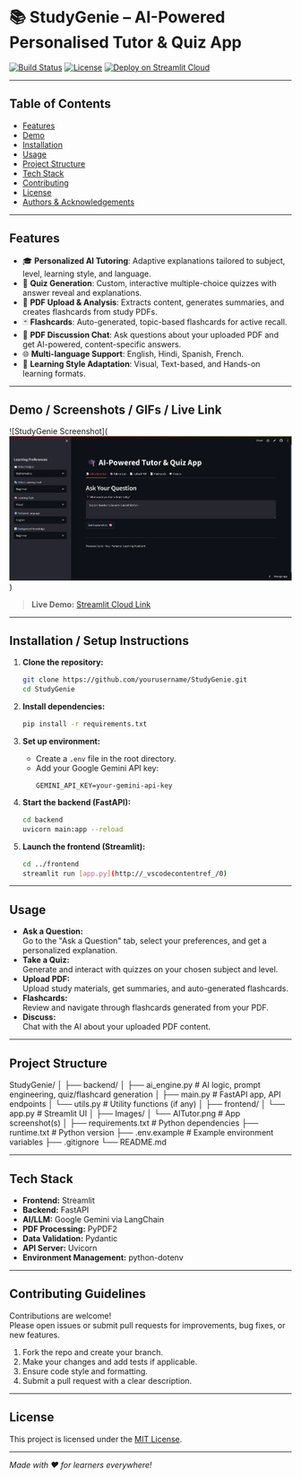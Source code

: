 <!-- 
# 📚 Personalised Tutor – AI-Powered Tutor & Quiz App

An educational platform that leverages artificial intelligence to provide **personalized learning experiences**. This app allows users to ask questions on various academic subjects and receive tailored explanations, as well as generate quizzes to reinforce their understanding.

![Permotion](./Images/AITutor.png)

---

## 🚀 Project Overview

The **AI-Powered Tutor & Quiz App** offers:
- Adaptive tutoring based on user preferences
- Quiz generation for knowledge testing
- Multi-language and multi-subject support

---

## 🛠 Tools & Technologies

- **FastAPI** – Backend API framework  
- **Streamlit** – Frontend framework  
- **LangChain** – LLM orchestration  
- **OpenAI API** – Powers tutoring and quiz features  
- **Python** – Core programming language  
- **Pydantic** – Data validation  
- **Uvicorn** – ASGI server  
- **python-dotenv** – Environment variable management  

---

## 🏗 Architecture & Components

### 1. Streamlit Frontend (`app.py`)
- User interface for interacting with the app
- Collects user inputs like subject, learning style, etc.
- Displays personalized responses and quizzes

### 2. FastAPI Backend (`main.py`)
- RESTful endpoints for tutoring and quizzes
- Handles request validation and error responses
- Connects to the AI engine

### 3. AI Engine (`ai_engine.py`)
- Constructs LLM prompts based on user preferences
- Parses responses and includes fallback logic
- Adapts content to user learning styles

---

## 🔄 Workflow

1. User selects preferences in the Streamlit UI (subject, level, learning style, etc.)
2. User enters a question or quiz request.
3. Streamlit sends the request to the FastAPI backend.
4. Backend validates and forwards it to the AI engine.
5. AI engine constructs a prompt and queries OpenAI via LangChain.
6. Response is parsed and returned to the frontend.
7. Personalized content is displayed to the user.

---

## 🔍 Key Features

- **🎓 Personalized Learning** – Adapts content to user’s style, proficiency, and background.
- **📚 Multi-Subject Support** – Includes Math, Physics, CS, History, Biology, Programming.
- **📝 Quiz Generation** – Custom quizzes for active recall
- **🌐 Multi-Language Support** – English, Hindi, Spanish, French
- **🧠 Learning Style Adaptation** – Visual, Text-based, and Hands-on learning formats

---

## 🧩 Implementation Details

### Frontend
- Sidebar for selecting subject and learning style
- Text area for question input
- Buttons to trigger responses or quizzes
- Displays formatted AI-generated content

### Backend
- RESTful API endpoints
- Request validation via Pydantic
- CORS middleware enabled
- Error handling with HTTP codes

### AI Engine
- Dynamic prompt engineering
- Handles response formatting
- Built-in error fallback strategies

---

## 🚀 Getting Started

```bash
# 1. Install dependencies
pip install -r requirements.txt

# 2. Set up environment
# Add your OpenAI API key in a .env file

# 3. Start the backend
uvicorn main:app --reload

# 4. Launch the frontend
streamlit run app.py
```

---

## 📬 Contact
🌐 **Website**: [www.mayurpatil.in](https://www.mayurpatil.in)
 -->


# 📚 StudyGenie – AI-Powered Personalised Tutor & Quiz App

[![Build Status](https://img.shields.io/badge/build-passing-brightgreen)](https://github.com/yourusername/StudyGenie/actions)
[![License](https://img.shields.io/badge/license-MIT-blue.svg)](LICENSE)
[![Deploy on Streamlit Cloud](https://static.streamlit.io/badges/streamlit_badge_black_white.svg)](https://share.streamlit.io/yourusername/StudyGenie/main)

---

## Table of Contents

- [Features](#features)
- [Demo](#demo--screenshots--gifs--live-link)
- [Installation](#installation--setup-instructions)
- [Usage](#usage)
- [Project Structure](#project-structure)
- [Tech Stack](#tech-stack)
- [Contributing](#contributing-guidelines)
- [License](#license)
- [Authors & Acknowledgements](#authors--credits--acknowledgements)

---

## Features

- 🎓 **Personalized AI Tutoring**: Adaptive explanations tailored to subject, level, learning style, and language.
- 📝 **Quiz Generation**: Custom, interactive multiple-choice quizzes with answer reveal and explanations.
- 📄 **PDF Upload & Analysis**: Extracts content, generates summaries, and creates flashcards from study PDFs.
- 🃏 **Flashcards**: Auto-generated, topic-based flashcards for active recall.
- 💬 **PDF Discussion Chat**: Ask questions about your uploaded PDF and get AI-powered, content-specific answers.
- 🌐 **Multi-language Support**: English, Hindi, Spanish, French.
- 🧠 **Learning Style Adaptation**: Visual, Text-based, and Hands-on learning formats.

---

## Demo / Screenshots / GIFs / Live Link

![StudyGenie Screenshot](![alt text](image.png))

> **Live Demo:** [Streamlit Cloud Link](https://studygenie-ai.streamlit.app/)  

---

## Installation / Setup Instructions

1. **Clone the repository:**
    ```sh
    git clone https://github.com/yourusername/StudyGenie.git
    cd StudyGenie
    ```

2. **Install dependencies:**
    ```sh
    pip install -r requirements.txt
    ```

3. **Set up environment:**
    - Create a `.env` file in the root directory.
    - Add your Google Gemini API key:
      ```
      GEMINI_API_KEY=your-gemini-api-key
      ```

4. **Start the backend (FastAPI):**
    ```sh
    cd backend
    uvicorn main:app --reload
    ```

5. **Launch the frontend (Streamlit):**
    ```sh
    cd ../frontend
    streamlit run [app.py](http://_vscodecontentref_/0)
    ```

---

## Usage

- **Ask a Question:**  
  Go to the "Ask a Question" tab, select your preferences, and get a personalized explanation.
- **Take a Quiz:**  
  Generate and interact with quizzes on your chosen subject and level.
- **Upload PDF:**  
  Upload study materials, get summaries, and auto-generated flashcards.
- **Flashcards:**  
  Review and navigate through flashcards generated from your PDF.
- **Discuss:**  
  Chat with the AI about your uploaded PDF content.

---

## Project Structure
StudyGenie/
│
├── backend/
│   ├── ai_engine.py         # AI logic, prompt engineering, quiz/flashcard generation
│   ├── main.py              # FastAPI app, API endpoints
│   └── utils.py             # Utility functions (if any)
│
├── frontend/
│   └── app.py               # Streamlit UI
│
├── Images/
│   └── AITutor.png          # App screenshot(s)
│
├── requirements.txt         # Python dependencies
├── runtime.txt              # Python version
├── .env.example             # Example environment variables
├── .gitignore
└── README.md


---

## Tech Stack

- **Frontend:** Streamlit
- **Backend:** FastAPI
- **AI/LLM:** Google Gemini via LangChain
- **PDF Processing:** PyPDF2
- **Data Validation:** Pydantic
- **API Server:** Uvicorn
- **Environment Management:** python-dotenv

---

## Contributing Guidelines

Contributions are welcome!  
Please open issues or submit pull requests for improvements, bug fixes, or new features.

1. Fork the repo and create your branch.
2. Make your changes and add tests if applicable.
3. Ensure code style and formatting.
4. Submit a pull request with a clear description.

---

## License

This project is licensed under the [MIT License](LICENSE).

---

*Made with ❤️ for learners everywhere!*